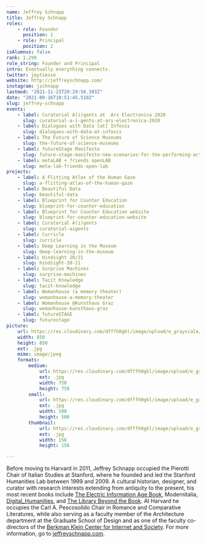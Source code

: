 ```yaml
---
name: Jeffrey Schnapp
title: Jeffrey Schnapp
roles:
    - role: Founder
      position: 1
    - role: Principal
      position: 2
isAlumnus: false
rank: 1.299
role_string: Founder and Principal
intro: Eventually everything connects.
twitter: jaytiesse
website: http://jeffreyschnapp.com/
instagram: jschnapp
lastmod: "2021-11-23T20:29:50.393Z"
date: "2021-09-16T10:51:45.518Z"
slug: jeffrey-schnapp
events:
    - label: Curatorial A(i)gents at  Ars Electronica 2020
      slug: curatorial-a-i-gents-at-ars-electronica-2020
    - label: Dialogues with Data [at] Infovis
      slug: dialogues-with-data-at-infovis
    - label: The Future of Science Museums
      slug: the-future-of-science-museums
    - label: futureStage Manifesto
      slug: future-stage-manifesto-new-scenarios-for-the-performing-arts
    - label: metaLAB + friends openLAB
      slug: meta-lab-friends-open-lab
projects:
    - label: A Flitting Atlas of the Human Gaze
      slug: a-flitting-atlas-of-the-human-gaze
    - label: Beautiful Data
      slug: beautiful-data
    - label: Blueprint for Counter Education
      slug: blueprint-for-counter-education
    - label: Blueprint for Counter Education website
      slug: blueprint-for-counter-education-website
    - label: Curatorial A(i)gents
      slug: curatorial-aigents
    - label: Curricle
      slug: curricle
    - label: Deep Learning in the Museum
      slug: deep-learning-in-the-museum
    - label: Hindsight 20/21
      slug: hindsight-20-21
    - label: Surprise Machines
      slug: surprise-machines
    - label: Tacit Knowledge
      slug: tacit-knowledge
    - label: Womanhouse (a memory theater)
      slug: womanhouse-a-memory-theater
    - label: Womanhouse @Kunsthaus Graz
      slug: womanhouse-kunsthaus-graz
    - label: futureSTAGE
      slug: futurestage
picture:
    url: https://res.cloudinary.com/dfffh0gkl/image/upload/e_grayscale/v1629122118/jeffrey_c976257763.jpg
    width: 850
    height: 850
    ext: .jpg
    mime: image/jpeg
    formats:
        medium:
            url: https://res.cloudinary.com/dfffh0gkl/image/upload/e_grayscale/v1629122120/medium_jeffrey_c976257763.jpg
            ext: .jpg
            width: 750
            height: 750
        small:
            url: https://res.cloudinary.com/dfffh0gkl/image/upload/e_grayscale/v1629122120/small_jeffrey_c976257763.jpg
            ext: .jpg
            width: 500
            height: 500
        thumbnail:
            url: https://res.cloudinary.com/dfffh0gkl/image/upload/e_grayscale/v1629122119/thumbnail_jeffrey_c976257763.jpg
            ext: .jpg
            width: 156
            height: 156

---
```

Before moving to Harvard in 2011, Jeffrey Schnapp occupied the Pierotti Chair of Italian Studies at Stanford, where he founded and led the Stanford Humanities Lab between 1999 and 2009. A cultural historian, designer, and curator with research interests extending from antiquity to the present, his most recent books include [The Electric Information Age Book](http://www.projectprojects.com/projects/the_electric_information_age_book), Modernitalia, [Digital_Humanities](https://mitpress.mit.edu/books/digitalhumanities), and [The Library Beyond the Book](http://www.hup.harvard.edu/catalog.php?isbn=9780674725034). At Harvard he occupies the Carl A. Pescosolido Chair in Romance and Comparative Literatures, while also serving as a faculty member of the Architecture department at the Graduate School of Design and as one of the faculty co-directors of the [Berkman Klein Center for Internet and Society](https://cyber.harvard.edu/). For more information, go to [jeffreyschnapp.com](http://jeffreyschnapp.com).
